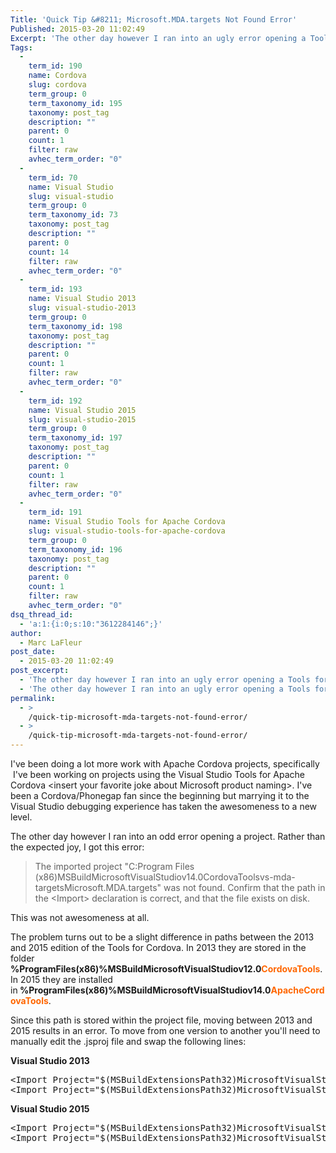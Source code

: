```yaml
---
Title: 'Quick Tip &#8211; Microsoft.MDA.targets Not Found Error'
Published: 2015-03-20 11:02:49
Excerpt: 'The other day however I ran into an ugly error opening a Tools for Apache Cordova project:  "The imported project C:\Program Files (x86)\MSBuild\Microsoft\VisualStudio\v14.0\CordovaTools\vs-mda-targets\Microsoft.MDA.targets was not found". Here is the workaround for this error. '
Tags:
  - 
    term_id: 190
    name: Cordova
    slug: cordova
    term_group: 0
    term_taxonomy_id: 195
    taxonomy: post_tag
    description: ""
    parent: 0
    count: 1
    filter: raw
    avhec_term_order: "0"
  - 
    term_id: 70
    name: Visual Studio
    slug: visual-studio
    term_group: 0
    term_taxonomy_id: 73
    taxonomy: post_tag
    description: ""
    parent: 0
    count: 14
    filter: raw
    avhec_term_order: "0"
  - 
    term_id: 193
    name: Visual Studio 2013
    slug: visual-studio-2013
    term_group: 0
    term_taxonomy_id: 198
    taxonomy: post_tag
    description: ""
    parent: 0
    count: 1
    filter: raw
    avhec_term_order: "0"
  - 
    term_id: 192
    name: Visual Studio 2015
    slug: visual-studio-2015
    term_group: 0
    term_taxonomy_id: 197
    taxonomy: post_tag
    description: ""
    parent: 0
    count: 1
    filter: raw
    avhec_term_order: "0"
  - 
    term_id: 191
    name: Visual Studio Tools for Apache Cordova
    slug: visual-studio-tools-for-apache-cordova
    term_group: 0
    term_taxonomy_id: 196
    taxonomy: post_tag
    description: ""
    parent: 0
    count: 1
    filter: raw
    avhec_term_order: "0"
dsq_thread_id:
  - 'a:1:{i:0;s:10:"3612284146";}'
author:
  - Marc LaFleur
post_date:
  - 2015-03-20 11:02:49
post_excerpt:
  - 'The other day however I ran into an ugly error opening a Tools for Apache Cordova project:  "The imported project C:Program Files (x86)MSBuildMicrosoftVisualStudiov14.0CordovaToolsvs-mda-targetsMicrosoft.MDA.targets was not found". Here is the workaround for this error. '
  - 'The other day however I ran into an ugly error opening a Tools for Apache Cordova project:  "The imported project C:Program Files (x86)MSBuildMicrosoftVisualStudiov14.0CordovaToolsvs-mda-targetsMicrosoft.MDA.targets was not found". Here is the workaround for this error. '
permalink:
  - >
    /quick-tip-microsoft-mda-targets-not-found-error/
  - >
    /quick-tip-microsoft-mda-targets-not-found-error/
---
```

I've been doing a lot more work with Apache Cordova projects, specifically  I've been working on projects using the Visual Studio Tools for Apache Cordova &lt;insert your favorite joke about Microsoft product naming&gt;. I've been a Cordova/Phonegap fan since the beginning but marrying it to the Visual Studio debugging experience has taken the awesomeness to a new level.

The other day however I ran into an odd error opening a project. Rather than the expected joy, I got this error:
<blockquote>The imported project "C:Program Files (x86)MSBuildMicrosoftVisualStudiov14.0CordovaToolsvs-mda-targetsMicrosoft.MDA.targets" was not found. Confirm that the path in the &lt;Import&gt; declaration is correct, and that the file exists on disk.</blockquote>
This was not awesomeness at all.

The problem turns out to be a slight difference in paths between the 2013 and 2015 edition of the Tools for Cordova. In 2013 they are stored in the folder <strong>%ProgramFiles(x86)%MSBuildMicrosoftVisualStudiov12.0<span style="color: #ff6600;">CordovaTools</span></strong>. In 2015 they are installed in<strong> %ProgramFiles(x86)%MSBuildMicrosoftVisualStudiov14.0<span style="color: #ff6600;">ApacheCordovaTools</span></strong>.

Since this path is stored within the project file, moving between 2013 and 2015 results in an error. To move from one version to another you'll need to manually edit the .jsproj file and swap the following lines:

<strong>Visual Studio 2013</strong>
<pre>&lt;Import Project="$(MSBuildExtensionsPath32)MicrosoftVisualStudiov$(VisualStudioVersion)CordovaToolsvs-mda-targetsMicrosoft.MDA.targets" /&gt;
&lt;Import Project="$(MSBuildExtensionsPath32)MicrosoftVisualStudiov$(VisualStudioVersion)CordovaToolsvs-mda-targetsMicrosoft.TypeScript.MDA.targets" /&gt;</pre>
<div class="line"><strong>Visual Studio 2015</strong></div>
<pre>&lt;Import Project="$(MSBuildExtensionsPath32)MicrosoftVisualStudiov$(VisualStudioVersion)ApacheCordovaToolsvs-mda-targetsMicrosoft.MDA.targets" /&gt;
&lt;Import Project="$(MSBuildExtensionsPath32)MicrosoftVisualStudiov$(VisualStudioVersion)ApacheCordovaToolsvs-mda-targetsMicrosoft.TypeScript.MDA.targets" /&gt;</pre>